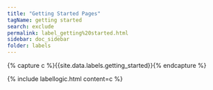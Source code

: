 ```yaml
---
title: "Getting Started Pages"
tagName: getting started
search: exclude
permalink: label_getting%20started.html
sidebar: doc_sidebar
folder: labels
---
```

{% capture c %}{{site.data.labels.getting_started}}{% endcapture %}

{% include labellogic.html content=c %}


